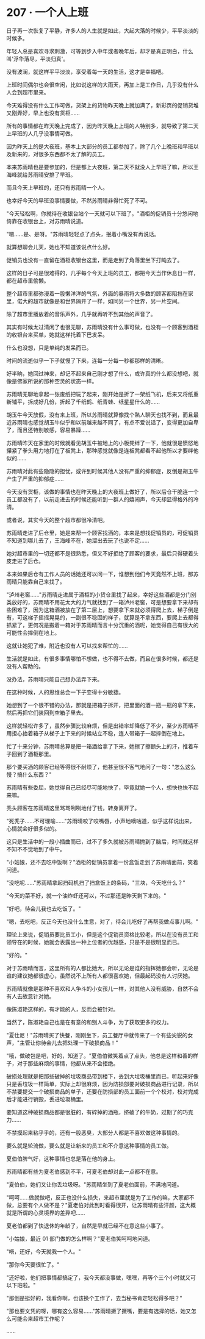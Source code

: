 <link rel="stylesheet" href="../styles/text.css" />
<h1>207 · 一个人上班</h1>

日子再一次恢复了平静，许多人的人生就是如此，大起大落的时候少，平平淡淡的时候多。

年轻人总是喜欢寻求刺激，可等到步入中年或者晚年后，却才是真正明白，什么叫'浮华落尽，平淡归真'。

没有波澜，就这样平平淡淡，享受着每一天的生活，这才是幸福吧。

上班时间偶尔也会很空闲，比如说这样的大雨天，再加上是工作日，几乎没有什么人会到超市里来。

今天难得没有什么工作可做，货架上的货物昨天晚上就加满了，新彩页的促销货堆又刚弄好，早上也没有货柜......

所有的事情都在昨天晚上完成了，因为昨天晚上上班的人特别多，就导致了第二天上早班的人几乎没事情可做。

因为昨天上的是大夜班，基本上大部分的员工都参加了，除了几个上晚班和早班以及新来的，对很多东西都不太了解的员工。

本来苏雨晴也是要参加的，但是都上大夜班，第二天不就没人上早班了嘛，所以王海峰就给苏雨晴安排了早班。

而且今天上早班的，还只有苏雨晴一个人。

也幸好今天的早班没事情要做，不然苏雨晴非得忙死了不可。

"今天轻松啊，你就待在收银台站个一天就可以下班了。"酒柜的促销员十分悠闲地倚靠在收银台上，对苏雨晴说道。

"嗯......是、是呀。"苏雨晴轻轻点了点头，抿着小嘴没有再说话。

就算想聊会儿天，她也不知道该说点什么好。

促销员也没有一直留在酒柜收银台这里，而是走到了角落里坐下打盹去了。

这样的日子可是很难得的，几乎每个今天上班的员工，都把今天当作休息日一样，都在超市里偷懒。

整个超市里都弥漫着一股懒洋洋的气氛，外面的暴雨将大多数的顾客都阻挡在家里，偌大的超市就像是和世界隔开了一样，如同另一个世界，另一片空间。

除了超市里播放着的音乐声外，几乎就再听不到其他的声音了。

其实有时候太过清闲了也很无聊，苏雨晴没有什么事可做，也没有一个顾客到酒柜的收银台来买单，她就这样托着下巴发呆。

什么也没想，只是单纯的发呆而已。

时间的流逝似乎一下子就慢了下来，连每一分每一秒都那样的清晰。

好半晌，她回过神来，却记不起来自己刚才想了什么，或许真的什么都没想吧，就像是佛家所说的那种空灵的状态一样。

苏雨晴无聊地拿起一张废纸把玩了起来，刚开始是折了一架纸飞机，后来又将纸重新铺平，拆成好几份，折起了千纸鹤、纸青蛙、纸星星什么的......

胡玉牛今天放假，没有来上班，所以苏雨晴就算像找个熟人聊天也找不到，而且最近苏雨晴也感觉胡玉牛似乎和以前越来越不同了，有点不爱说话了，变得更加自卑了，而且还特别敏感，容易暴躁......

苏雨晴昨天在家里的时候就看见胡玉牛被地上的小板凳绊了一下，他就很是愤怒地攥紧了拳头用力地打在了板凳上，那种感觉就像是连板凳都看不起他所以才要绊他似的......

苏雨晴对此有些隐隐的担忧，或许到时候其他人没有严重的抑郁症，反倒是胡玉牛产生了严重的抑郁症......

今天没有货柜，该做的事情也在昨天晚上的大夜班上做好了，所以后仓干脆连一个员工都没有了，以前走进去的时候还能听到一群人的嬉闹声，今天却显得格外的冷清。

或者说，其实今天的整个超市都很冷清吧。

苏雨晴走进了后仓里，她是来帮一个顾客找酒的，本来是想找促销员的，可促销员不知道到哪儿去了，王海峰不在，她溜出去玩了也说不定......

她对超市里的一切还都不是很熟悉，但又不好拒绝了顾客的要求，最后只得硬着头皮走进了后仓。

本来如果后仓有工作人员的话她还可以问一下，谁想到他们今天竟然不上班，那苏雨晴只能靠自己来找了。

"泸州老窖......"苏雨晴走进属于酒柜的小货仓里找了起来，幸好这些酒都是分门别类放好的，苏雨晴不用花太大的力气就找到了一箱泸州老窖，可是想要拿下来却有些困难了，因为这箱酒被放在了第二层上，想要拿下来就必须得爬上去，梯子倒是有，可这梯子摇摇晃晃的，一副很不稳固的样子，就算是不拿东西，要爬上去都得抓紧了，更何况是搬着一箱对于苏雨晴而言十分沉重的酒呢，她觉得自己有很大的可能性会摔倒在地上。

这就让她犯了难，附近也没有人可以找来帮忙的......

生活就是如此，有很多事情哪怕不想做，也不得不去做，而且在很多时候，都还是没有人帮助的。

没办法，苏雨晴只能自己想办法弄下来。

在这种时候，人的思维总会一下子变得十分敏捷。

她想到了一个很不错的办法，那就是把箱子拆开，把里面的酒一瓶一瓶的拿下来，然后再把它们装回到空箱子里去。

这样就轻松许多了，虽然步骤比较麻烦，但是出错率却降低了不少，至少苏雨晴不用担心抬着箱子从梯子上下来的时候站立不稳，连人带箱子一起摔倒在地上。

忙了十来分钟，苏雨晴总算是把一箱酒给拿了下来，她擦了擦额头上的汗，推着车子回到了酒柜那里。

那个要买酒的顾客已经等得很不耐烦了，他甚至很不客气地问了一句："怎么这么慢？搞什么东西？"

苏雨晴有些委屈，她觉得自己已经尽可能地快了，毕竟就她一个人，想快也快不起来嘛。

秃头顾客在苏雨晴这里骂骂咧咧地付了钱，转身离开了。

"死秃子......不可理喻......"苏雨晴咬了咬嘴唇，小声地嘀咕道，似乎这样说出来，心情就会好很多似的。

这只是生活中的一段小插曲而已，过不了多久就被苏雨晴抛到了脑后，时间就这样不知不不觉地到了中午。

"小姑娘，还不去吃中饭啊？"酒柜的促销员拿着一份盒饭走到了苏雨晴面前，笑着问道。

"没吃呢......"苏雨晴拿起扫码机扫了扫盒饭上的条码，"三块，今天吃什么？"

"今天的菜不好，就一个油炸虾还可以，不过那还是昨天剩下来的。"

"好吧，待会儿我也去吃饭了。"

"嗯，去吃吧，反正今天也没什么生意，对了，待会儿吃好了再帮我做点事儿啊。"

理论上来说，促销员要比员工小，但是这个促销员资格比较老，所以在没有员工和领导在的时候，她就会表露出一种上位者的优越感，只是不是很明显而已。

"好的。"

对于苏雨晴而言，这里所有的人都比她大，所以无论是谁的指挥她都会听，无论是谁的建议她都很虚心，虽然说不上所有人都很喜欢她，但最起码没有人讨厌她。

苏雨晴就像是那种不喜欢和人争斗的小女孩儿一样，对其他人没有威胁，自然不会有人去故意针对她。

像陈淑艳这样的，有才能的人，反而会被针对。

当然了，陈淑艳自己也是在有意的和别人斗争，为了获取更多的权力。

"夏仕尼！"苏雨晴买了快餐，刚刚坐下，员工餐厅中就传来了一个有些尖锐的女声，"主管让你待会儿去把处理一下破损商品！"

"哦，做破包是吧，好的，知道了。"夏伯伯微笑着点了点头，他总是这样和善的样子，对于那些麻烦的事情，他都从来不会拒绝。

破损处理就是把那些破掉的垃圾商品带到楼下，丢到大垃圾桶里而已，听起来好像只是丢垃圾一样简单，实际上却很麻烦，因为防损部要对破损商品进行记录，所以不禁要提交一个破损商品的单子，还要在防损部的员工面前一个个校对，校对完成后才能进行销毁，丢进垃圾桶里。

要知道这种破损商品都是很脏的，有碎掉的酒瓶，挤破了的牛奶，过期了的巧克力......

不禁摸起来粘乎乎的，还有一股恶臭，大部分人都是不喜欢做这种事情的。

要么就是轮流做，要么就是让新来的员工和不介意这种事情的员工做。

夏伯伯脾气好，这种事情也总是落在他的身上。

苏雨晴都有些为夏老伯感到不平，可夏老伯却对此一点都不在意。

"夏伯伯，她们又让你丢垃圾呀。"苏雨晴坐到了夏老伯面前，不满地问道。

"呵呵......做就做吧，反正也没什么损失，来超市里就是为了工作的嘛，大家都不做，总要有个人做不是？"夏老伯对此到时看得很开，让苏雨晴有些汗颜，这大概就是所谓的心灵境界的差异吧......

夏老伯都到了快退休的年龄了，自然是早就已经不在意这些小事了。

"小姑娘，最近 01 部门做的怎么样啊？"夏老伯笑呵呵地问道。

"唔，还好，今天就我一个人。"

"那你今天要很忙了。"

"还好啦，他们把事情都搞定了，我今天都没事做，嘿嘿，再等个三个小时就又可以下班啦。"

"那倒是挺好的，我看你啊，也该换个工作了，去当秘书肯定轻松得多吧？"

"那也要文凭的呀，哪有这么容易......"苏雨晴撅了撅嘴，要是有选择的话，她又怎么可能会来超市工作呢？

......

